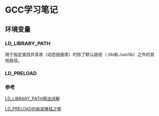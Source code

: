 # GCC学习笔记

## 环境变量

### LD_LIBRARY_PATH

用于指定查找共享库（动态链接库）时除了默认路径（./lib和./usr/lib）之外的其他路径。

### LD_PRELOAD



### 参考

[LD_LIBRARY_PATH用法详解](https://blog.csdn.net/SoaringLee_fighting/article/details/78758318)

[LD_PRELOAD的偷梁换柱之能](https://www.cnblogs.com/net66/p/5609026.html)